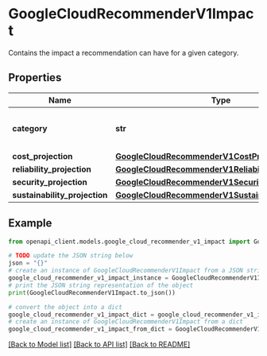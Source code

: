 # GoogleCloudRecommenderV1Impact

Contains the impact a recommendation can have for a given category.

## Properties

Name | Type | Description | Notes
------------ | ------------- | ------------- | -------------
**category** | **str** | Category that is being targeted. | [optional] 
**cost_projection** | [**GoogleCloudRecommenderV1CostProjection**](GoogleCloudRecommenderV1CostProjection.md) |  | [optional] 
**reliability_projection** | [**GoogleCloudRecommenderV1ReliabilityProjection**](GoogleCloudRecommenderV1ReliabilityProjection.md) |  | [optional] 
**security_projection** | [**GoogleCloudRecommenderV1SecurityProjection**](GoogleCloudRecommenderV1SecurityProjection.md) |  | [optional] 
**sustainability_projection** | [**GoogleCloudRecommenderV1SustainabilityProjection**](GoogleCloudRecommenderV1SustainabilityProjection.md) |  | [optional] 

## Example

```python
from openapi_client.models.google_cloud_recommender_v1_impact import GoogleCloudRecommenderV1Impact

# TODO update the JSON string below
json = "{}"
# create an instance of GoogleCloudRecommenderV1Impact from a JSON string
google_cloud_recommender_v1_impact_instance = GoogleCloudRecommenderV1Impact.from_json(json)
# print the JSON string representation of the object
print(GoogleCloudRecommenderV1Impact.to_json())

# convert the object into a dict
google_cloud_recommender_v1_impact_dict = google_cloud_recommender_v1_impact_instance.to_dict()
# create an instance of GoogleCloudRecommenderV1Impact from a dict
google_cloud_recommender_v1_impact_from_dict = GoogleCloudRecommenderV1Impact.from_dict(google_cloud_recommender_v1_impact_dict)
```
[[Back to Model list]](../README.md#documentation-for-models) [[Back to API list]](../README.md#documentation-for-api-endpoints) [[Back to README]](../README.md)


